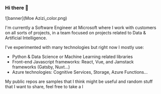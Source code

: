 ### Hi there 👋
![banner](Moe Azizi_color.png)

I'm currently a Software Engineer at Microsoft where I work with customers on all sorts of projects, in a team focused on projects related to Data & Artificial Intelligence.

I've experimented with many technologies but right now I mostly use:
- Python & Data Science or Machine Learning related libraries
- Front-end Javascript frameworks: React, Vue, and Jamstack frameworks (Gatsby, Nuxt...)
- Azure technologies: Cognitive Services, Storage, Azure Functions...

My public repos are samples that I think might be useful and random stuff that I want to share, feel free to take a l
<!--
**MoesLab/MoesLab** is a ✨ _special_ ✨ repository because its `README.md` (this file) appears on your GitHub profile.

Here are some ideas to get you started:

- 🔭 I’m currently working on ...
- 🌱 I’m currently learning ...
- 👯 I’m looking to collaborate on ...
- 🤔 I’m looking for help with ...
- 💬 Ask me about ...
- 📫 How to reach me: ...
- 😄 Pronouns: ...
- ⚡ Fun fact: ...
-->
